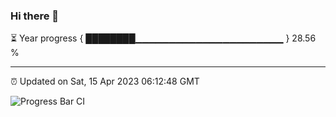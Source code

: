 ### Hi there 👋

⏳ Year progress { ████████▁▁▁▁▁▁▁▁▁▁▁▁▁▁▁▁▁▁▁▁▁▁ } 28.56 %

---

⏰ Updated on Sat, 15 Apr 2023 06:12:48 GMT

![Progress Bar CI](https://github.com/liununu/liununu/workflows/Progress%20Bar%20CI/badge.svg)
